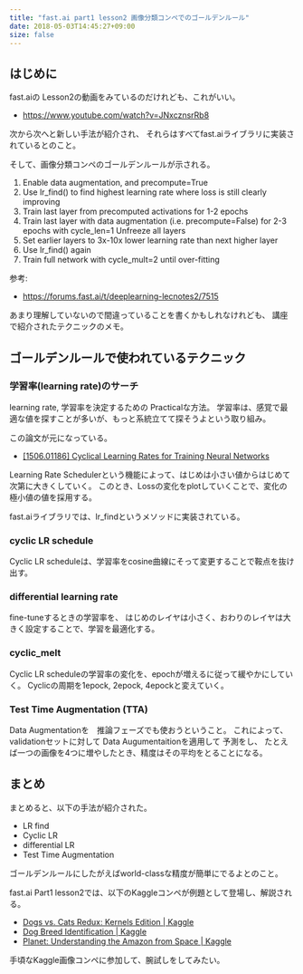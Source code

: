 ```yaml
---
title: "fast.ai part1 lesson2 画像分類コンペでのゴールデンルール"
date: 2018-05-03T14:45:27+09:00
size: false
---
```


## はじめに
fast.aiの Lesson2の動画をみているのだけれども、これがいい。

- https://www.youtube.com/watch?v=JNxcznsrRb8

次から次へと新しい手法が紹介され、
それらはすべてfast.aiライブラリに実装されているとのこと。

そして、画像分類コンペのゴールデンルールが示される。

1. Enable data augmentation, and precompute=True
1. Use lr_find() to find highest learning rate where loss is still clearly improving
1. Train last layer from precomputed activations for 1-2 epochs
1. Train last layer with data augmentation (i.e. precompute=False) for 2-3 epochs with cycle_len=1 Unfreeze all layers
1. Set earlier layers to 3x-10x lower learning rate than next higher layer
1. Use lr_find() again
1. Train full network with cycle_mult=2 until over-fitting

参考: 

- https://forums.fast.ai/t/deeplearning-lecnotes2/7515

あまり理解していないので間違っていることを書くかもしれなけれども、
講座で紹介されたテクニックのメモ。

## ゴールデンルールで使われているテクニック
### 学習率(learning rate)のサーチ
learning rate, 学習率を決定するための Practicalな方法。
学習率は、感覚で最適な値を探すことが多いが、もっと系統立てて探そうよという取り組み。

この論文が元になっている。

- [\[1506\.01186\] Cyclical Learning Rates for Training Neural Networks](https://arxiv.org/abs/1506.01186)

Learning Rate Schedulerという機能によって、はじめは小さい値からはじめて次第に大きくしていく。
このとき、Lossの変化をplotしていくことで、変化の極小値の値を採用する。

fast.aiライブラリでは、lr_findというメソッドに実装されている。

### cyclic LR schedule
Cyclic LR scheduleは、学習率をcosine曲線にそって変更することで鞍点を抜け出す。

### differential learning rate
fine-tuneするときの学習率を、
はじめのレイヤは小さく、おわりのレイヤは大きく設定することで、学習を最適化する。

### cyclic_melt
Cyclic LR scheduleの学習率の変化を、epochが増えるに従って緩やかにしていく。
Cyclicの周期を1epock, 2epock, 4epockと変えていく。

### Test Time Augmentation (TTA)
Data Augmentationを　推論フェーズでも使おうということ。
これによって、validationセットに対して Data Augumentaitionを適用して 予測をし、
たとえば一つの画像を4つに増やしたとき、精度はその平均をとることになる。

## まとめ
まとめると、以下の手法が紹介された。

- LR find
- Cyclic LR
- differential LR
- Test Time Augmentation

ゴールデンルールにしたがえばworld-classな精度が簡単にでるよとのこと。

fast.ai Part1 lesson2では、以下のKaggleコンペが例題として登場し、解説される。

- [Dogs vs\. Cats Redux: Kernels Edition \| Kaggle](https://www.kaggle.com/c/dogs-vs-cats-redux-kernels-edition)
- [Dog Breed Identification \| Kaggle](https://www.kaggle.com/c/dog-breed-identification)
- [Planet: Understanding the Amazon from Space \| Kaggle](https://www.kaggle.com/c/planet-understanding-the-amazon-from-space)

手頃なKaggle画像コンペに参加して、腕試しをしてみたい。

